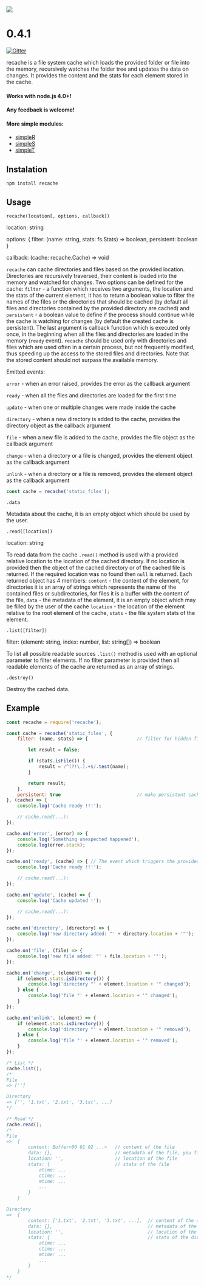 <img src="https://raw.github.com/micnic/recache/master/logo.png"/>

# 0.4.1

[![Gitter](https://badges.gitter.im/recache.png)](https://gitter.im/micnic/recache)

recache is a file system cache which loads the provided folder or file into the memory, recursively watches the folder tree and updates the data on changes. It provides the content and the stats for each element stored in the cache.

#### Works with node.js 4.0+!
#### Any feedback is welcome!

#### More simple modules:
- [simpleR](https://www.npmjs.com/package/simpler)
- [simpleS](https://www.npmjs.com/package/simples)
- [simpleT](https://www.npmjs.com/package/simplet)

## Instalation

    npm install recache

## Usage

`recache(location[, options, callback])`

location: string

options: { filter: (name: string, stats: fs.Stats) => boolean, persistent: boolean }

callback: (cache: recache.Cache) => void

`recache` can cache directories and files based on the provided location. Directories are recursively traversed, their content is loaded into the memory and watched for changes. Two options can be defined for the cache: `filter` - a function which receives two arguments, the location and the stats of the current element, it has to return a boolean value to filter the names of the files or the directories that should be cached (by default all files and directories contained by the provided directory are cached) and `persistent` - a boolean value to define if the process should continue while the cache is watching for changes (by default the created cache is persistent). The last argument is callback function which is executed only once, in the beginning when all the files and directories are loaded in the memory (`ready` event). `recache` should be used only with directories and files which are used often in a certain process, but not frequently modified, thus speeding up the access to the stored files and directories. Note that the stored content should not surpass the available memory.

Emitted events:

`error` - when an error raised, provides the error as the callback argument

`ready` - when all the files and directories are loaded for the first time

`update` - when one or multiple changes were made inside the cache

`directory` - when a new directory is added to the cache, provides the directory object as the callback argument

`file` - when a new file is added to the cache, provides the file object as the callback argument

`change` - when a directory or a file is changed, provides the element object as the callback argument

`unlink` - when a directory or a file is removed, provides the element object as the callback argument

```js
const cache = recache('static_files');
```

`.data`

Metadata about the cache, it is an empty object which should be used by the user.

`.read([location])`

location: string

To read data from the cache `.read()` method is used with a provided relative location to the location of the cached directory. If no location is provided then the object of the cached directory or of the cached file is returned. If the required location was no found then `null` is returned. Each returned object has 4 members: `content` - the content of the element, for directories it is an array of strings which represents the name of the contained files or subdirectories, for files it is a buffer with the content of the file, `data` - the metadata of the element, it is an empty object which may be filled by the user of the cache `location` - the location of the element relative to the root element of the cache, `stats` - the file system stats of the element.

`.list([filter])`

filter: (element: string, index: number, list: string[]) => boolean

To list all possible readable sources `.list()` method is used with an optional parameter to filter elements. If no filter parameter is provided then all readable elements of the cache are returned as an array of strings.

`.destroy()`

Destroy the cached data.

## Example

```js
const recache = require('recache');

const cache = recache('static_files', {
    filter: (name, stats) => {	                // filter for hidden files, by default all files and directories are cached

        let result = false;

        if (stats.isFile()) {
            result = /^(?!\.).+$/.test(name);
        }

        return result;
    },
    persistent: true	                        // make persistent cache, default is false
}, (cache) => {
    console.log('Cache ready !!!');

    // cache.read(...);
});

cache.on('error', (error) => {
    console.log('Something unexpected happened');
    console.log(error.stack);
});

cache.on('ready', (cache) => { // The event which triggers the provided callback
    console.log('Cache ready !!!');

    // cache.read(...);
});

cache.on('update', (cache) => {
    console.log('Cache updated !');

    // cache.read(...);
});

cache.on('directory', (directory) => {
    console.log('new directory added: "' + directory.location + '"');
});

cache.on('file', (file) => {
    console.log('new file added: "' + file.location + '"');
});

cache.on('change', (element) => {
    if (element.stats.isDirectory()) {
        console.log('directory "' + element.location + '" changed');
    } else {
        console.log('file "' + element.location + '" changed');
    }
});

cache.on('unlink', (element) => {
    if (element.stats.isDirectory()) {
        console.log('directory "' + element.location + '" removed');
    } else {
        console.log('file "' + element.location + '" removed');
    }
});

/* List */
cache.list();
/*
File
=> ['']

Directory
=> ['', '1.txt', '2.txt', '3.txt', ...]
*/

/* Read */
cache.read();
/*
File
=>  {
        content: Buffer<00 01 02 ...>   // content of the file
        data: {},                       // metadata of the file, you fill it
        location: '',                   // location of the file
        stats: {                        // stats of the file
            atime: ...
            ctime: ...
            mtime: ...
            ...
        }
    }

Directory
=>  {
        content: ['1.txt', '2.txt', '3.txt', ...],  // content of the directory
        data: {},                                   // metadata of the directory, you fill it
        location: '',                               // location of the directory
        stats: {                                    // stats of the directory
            atime: ...
            ctime: ...
            mtime: ...
            ...
        }
    }
*/
```